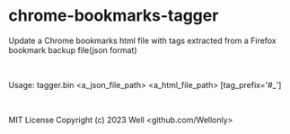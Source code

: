 # chrome-bookmarks-tagger
Update a Chrome bookmarks html file with tags extracted from a Firefox bookmark backup file(json format)

<br/>

Usage: tagger.bin <a_json_file_path> <a_html_file_path> [tag_prefix='#_']

<br/>

MIT License Copyright (c) 2023 Well <github.com/Wellonly>